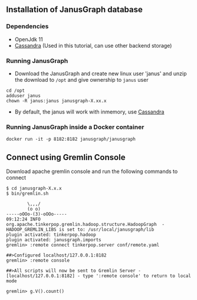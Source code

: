 ## Installation of JanusGraph database

### Dependencies

* OpenJdk 11
* [Cassandra](../Cassandra/Installation.md) (Used in this tutorial, can use other backend storage)

### Running JanusGraph 

* Download the JanusGraph and create new linux user 'janus' and unzip the download to `/opt` and give ownership to `janus` user

```
cd /opt
adduser janus
chown -R janus:janus janusgraph-X.xx.x
```

* By default, the janus will work with inmemory, use [Cassandra](../Cassandra/Installation.adoc)


### Running JanusGraph inside a Docker container

```
docker run -it -p 8182:8182 janusgraph/janusgraph
```

## Connect using Gremlin Console

Download apache gremlin console and run the following commands to connect 

```
$ cd janusgraph-X.x.x
$ bin/gremlin.sh

        \,,,/
        (o o)
-----oOOo-(3)-oOOo-----
09:12:24 INFO  org.apache.tinkerpop.gremlin.hadoop.structure.HadoopGraph  - HADOOP_GREMLIN_LIBS is set to: /usr/local/janusgraph/lib
plugin activated: tinkerpop.hadoop
plugin activated: janusgraph.imports
gremlin> :remote connect tinkerpop.server conf/remote.yaml

##>Configured localhost/127.0.0.1:8182
gremlin> :remote console

##>All scripts will now be sent to Gremlin Server - [localhost/127.0.0.1:8182] - type ':remote console' to return to local mode

gremlin> g.V().count()
```

